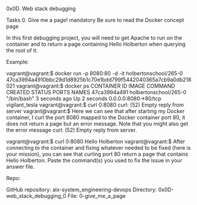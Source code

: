 0x0D. Web stack debugging

Tasks 0. Give me a page! mandatory Be sure to read the Docker concept page

In this first debugging project, you will need to get Apache to run on the container and to return a page containing Hello Holberton when querying the root of it.

Example:

vagrant@vagrant:$ docker run -p 8080:80 -d -it holbertonschool/265-0 47ca3994a4910bbc29d1d8925b1c70e1bdd799f5442040365a7cb9a0db218021 vagrant@vagrant:$ docker ps CONTAINER ID IMAGE COMMAND CREATED STATUS PORTS NAMES 47ca3994a491 holbertonschool/265-0 "/bin/bash" 3 seconds ago Up 2 seconds 0.0.0.0:8080->80/tcp vigilant_tesla vagrant@vagrant:$ curl 0:8080 curl: (52) Empty reply from server vagrant@vagrant:$ Here we can see that after starting my Docker container, I curl the port 8080 mapped to the Docker container port 80, it does not return a page but an error message. Note that you might also get the error message curl: (52) Empty reply from server.

vagrant@vagrant:$ curl 0:8080 Hello Holberton vagrant@vagrant:$ After connecting to the container and fixing whatever needed to be fixed (here is your mission), you can see that curling port 80 return a page that contains Hello Holberton. Paste the command(s) you used to fix the issue in your answer file.

Repo:

GitHub repository: alx-system_engineering-devops Directory: 0x0D-web_stack_debugging_0 File: 0-give_me_a_page
